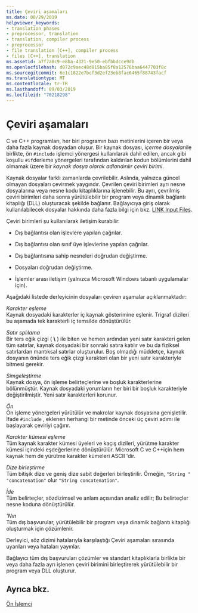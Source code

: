 ```yaml
---
title: Çeviri aşamaları
ms.date: 08/29/2019
helpviewer_keywords:
- translation phases
- preprocessor, translation
- translation, compiler process
- preprocessor
- file translation [C++], compiler process
- files [C++], translation
ms.assetid: a7f7a8c9-e8ba-4321-9e50-ebfbbdcce9db
ms.openlocfilehash: d072c9aec48d815ba85f8a12576baa6447703f8c
ms.sourcegitcommit: 6e1c1822e7bcf3d2ef23eb8fac6465f88743facf
ms.translationtype: MT
ms.contentlocale: tr-TR
ms.lasthandoff: 09/03/2019
ms.locfileid: "70218298"
---
```

# <a name="phases-of-translation"></a>Çeviri aşamaları

C ve C++ programları, her biri programın bazı metinlerini içeren bir veya daha fazla kaynak dosyadan oluşur. Bir kaynak dosyası, *içerme dosyaları*ile birlikte, ön `#include` işlemci yönergesi kullanılarak dahil edilen, ancak gibi koşullu `#if`derleme yönergeleri tarafından kaldırılan kodun bölümlerini dahil olmamak üzere bir *kaynak dosya olarak adlandırılır çeviri birimi*.

Kaynak dosyalar farklı zamanlarda çevrilebilir. Aslında, yalnızca güncel olmayan dosyaları çevirmek yaygındır. Çevrilen çeviri birimleri ayrı nesne dosyalarına veya nesne kodu kitaplıklarına işlenebilir. Bu ayrı, çevrilmiş çeviri birimleri daha sonra yürütülebilir bir program veya dinamik bağlantı kitaplığı (DLL) oluşturacak şekilde bağlanır. Bağlayıcıya giriş olarak kullanılabilecek dosyalar hakkında daha fazla bilgi için bkz. [LINK Input Files](../build/reference/link-input-files.md).

Çeviri birimleri şu kullanılarak iletişim kurabilir:

- Dış bağlantısı olan işlevlere yapılan çağrılar.

- Dış bağlantısı olan sınıf üye işlevlerine yapılan çağrılar.

- Dış bağlantısına sahip nesneleri doğrudan değiştirme.

- Dosyaları doğrudan değiştirme.

- İşlemler arası iletişim (yalnızca Microsoft Windows tabanlı uygulamalar için).

Aşağıdaki listede derleyicinin dosyaları çeviren aşamalar açıklanmaktadır:

*Karakter eşleme*\
Kaynak dosyadaki karakterler iç kaynak gösterimine eşlenir. Trigraf dizileri bu aşamada tek karakterli iç temsilde dönüştürülür.

*Satır splılama*\
Bir ters eğik çizgi ( **\\** ) ile biten ve hemen ardından yeni satır karakteri gelen tüm satırlar, kaynak dosyadaki bir sonraki satıra katılır ve bu da fiziksel satırlardan mantıksal satırlar oluşturulur. Boş olmadığı müddetçe, kaynak dosyanın önünde ters eğik çizgi karakteri olan bir yeni satır karakteriyle bitmesi gerekir.

*Simgeleştirme*\
Kaynak dosya, ön işleme belirteçlerine ve boşluk karakterlerine bölünmüştür. Kaynak dosyadaki yorumların her biri bir boşluk karakteriyle değiştirilmiştir. Yeni satır karakterleri korunur.

*Ön*\
Ön işleme yönergeleri yürütülür ve makrolar kaynak dosyasına genişletilir. İfade `#include` , eklenen herhangi bir metinde önceki üç çeviri adımı ile başlayarak çeviriyi çağırır.

*Karakter kümesi eşleme*\
Tüm kaynak karakter kümesi üyeleri ve kaçış dizileri, yürütme karakter kümesi içindeki eşdeğerlerine dönüştürülür. Microsoft C ve C++için hem kaynak hem de yürütme karakter kümeleri ASCII 'dir.

*Dize birleştirme*\
Tüm bitişik dize ve geniş dize sabit değerleri birleştirilir. Örneğin, `"String " "concatenation"` olur `"String concatenation"`.

*İde*\
Tüm belirteçler, sözdizimsel ve anlam açısından analiz edilir; Bu belirteçler nesne koduna dönüştürülür.

*'Nın*\
Tüm dış başvurular, yürütülebilir bir program veya dinamik bağlantı kitaplığı oluşturmak için çözümlenir.

Derleyici, söz dizimi hatalarıyla karşılaştığı Çeviri aşamaları sırasında uyarıları veya hataları yayınlar.

Bağlayıcı tüm dış başvuruları çözümler ve standart kitaplıklarla birlikte bir veya daha fazla ayrı işlenen çeviri birimini birleştirerek yürütülebilir bir program veya DLL oluşturur.

## <a name="see-also"></a>Ayrıca bkz.

[Ön İşlemci](../preprocessor/preprocessor.md)
